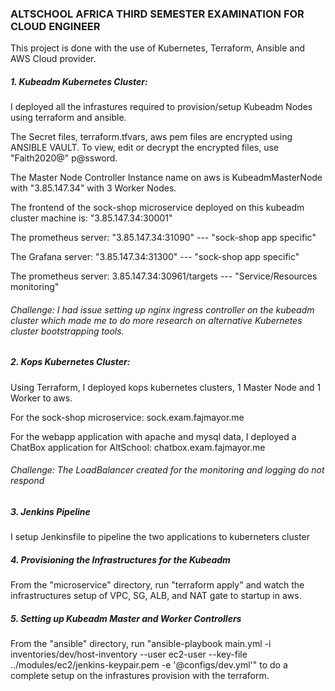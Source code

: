 ### ALTSCHOOL AFRICA THIRD SEMESTER EXAMINATION FOR CLOUD ENGINEER
This project is done with the use of Kubernetes, Terraform, Ansible and AWS Cloud provider.

##### 1. Kubeadm Kubernetes Cluster:
I deployed all the infrastures required to provision/setup Kubeadm Nodes using terraform and ansible. 

The Secret files, terraform.tfvars, aws pem files are encrypted using ANSIBLE VAULT. To view, edit or decrypt the encrypted files, use "Faith2020@" p@ssword.

The Master Node Controller Instance name on aws is KubeadmMasterNode
with "3.85.147.34" with 3 Worker Nodes.

The frontend of the sock-shop microservice deployed on this kubeadm cluster machine is: "3.85.147.34:30001"

The prometheus server: "3.85.147.34:31090" --- "sock-shop app specific"

The Grafana server: "3.85.147.34:31300" --- "sock-shop app specific"

The prometheus server: 3.85.147.34:30961/targets --- "Service/Resources monitoring"


###### Challenge: I had issue setting up nginx ingress controller on the kubeadm cluster which made me to do more research on alternative Kubernetes cluster bootstrapping tools.

##### 2. Kops Kubernetes Cluster:
Using Terraform, I deployed kops kubernetes clusters, 1 Master Node and 1 Worker to aws.

For the sock-shop microservice: sock.exam.fajmayor.me

For the webapp application with apache and mysql data, I deployed a ChatBox application for AltSchool: chatbox.exam.fajmayor.me

###### Challenge: The LoadBalancer created for the monitoring and logging do not respond

##### 3. Jenkins Pipeline
I setup Jenkinsfile to pipeline the two applications to kuberneters cluster

##### 4. Provisioning the Infrastructures for the Kubeadm
From the "microservice" directory, run "terraform apply" and watch the infrastructures setup of VPC, SG, ALB, and NAT gate to startup in aws.

##### 5. Setting up Kubeadm Master and Worker Controllers
From the "ansible" directory, run "ansible-playbook main.yml -i inventories/dev/host-inventory --user ec2-user --key-file ../modules/ec2/jenkins-keypair.pem -e '@configs/dev.yml'" to do a complete setup on the infrastures provision with the terraform.

